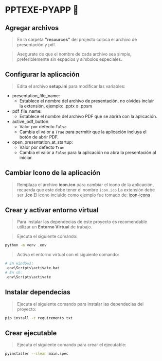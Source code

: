 
<h1>PPTEXE-PYAPP 📖</h1>

## Agregar archivos
> En la carpeta **"resources"** del projecto coloca el archivo de presentación y pdf.

> Asegurate de que el nombre de cada archivo sea simple, preferiblemente sin espacios y símbolos especiales.

## Configurar la aplicación
> Edita el archivo **setup.ini** para modificar las variables:
- presentation_file_name:
    - Establece el nombre del archivo de presentación, no olvides incluir la extensión, ejemplo: .pptx o .ppsm
- pdf_file_name:
    - Establece el nombre del archivo PDF que se abrirá con la aplicación.
- active_pdf_button:
    - Valor por defecto ```False```
    - Cambia el valor a ```True``` para permitir que la aplicación incluya el botón de abrir PDF.
- open_presentation_at_startup:
    - Valor por defecto ```True```
    - Cambia el valor a ```False``` para la aplicación no abra la presentación al iniciar.

## Cambiar Icono de la aplicación
> Remplaza el archivo **icon.ico** para cambiar el icono de la aplicación, recuerda que este debe tener el nombre ```icon.ico```
> La extensión debe ser **.ico**
> El icono incluido como ejemplo fue tomado de: [icon-icons](https://icon-icons.com/es/download/51077/ICO/512/)

## Crear y activar entorno virtual
> Para instalar las dependecias de este proyecto es recomendable utilizar un **Entorno Virtual** de trabajo.

> Ejecuta el siguiente comando: 
```sh
python -m venv .env
```

> Activa el entorno virtual con el siguiente comando:
```sh
# En windows:
.env\Scripts\activate.bat
# En sh:
.env\Scripts\activate
```

## Instalar dependecias
> Ejecuta el siguiente comando para instalar las dependecias del proyecto:
```sh
pip install -r requirements.txt
```

## Crear ejecutable

> Ejecuta el siguiente comando para crear el ejecutable:

```sh
pyinstaller --clean main.spec
```